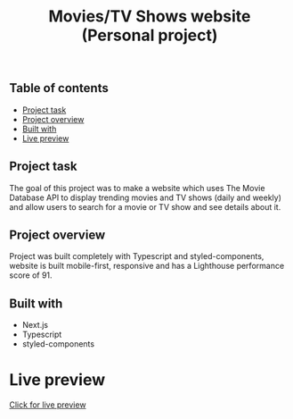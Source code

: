 <h1 align="center">
  Movies/TV Shows website
  <br>
  (Personal project)
</h1>
<br>


## Table of contents
- [Project task](#project-task)
- [Project overview](#project-overview)
- [Built with](#built-with)
- [Live preview](#live-preview)



## Project task
The goal of this project was to make a website which uses The Movie Database API to display trending movies and TV shows (daily and weekly) and allow users to search for a movie or TV show and see details about it.

## Project overview
Project was built completely with Typescript and styled-components, website is built mobile-first, responsive and has a Lighthouse performance score of 91.

## Built with
- Next.js
- Typescript
- styled-components

# Live preview 
[Click for live preview](https://movies-website-roan.vercel.app/)
